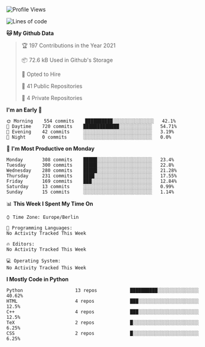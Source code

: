 <!--START_SECTION:waka-->
![Profile Views](http://img.shields.io/badge/Profile%20Views-1-blue)

![Lines of code](https://img.shields.io/badge/From%20Hello%20World%20I%27ve%20Written-136123%20lines%20of%20code-blue)

**🐱 My Github Data** 

> 🏆 197 Contributions in the Year 2021
 > 
> 📦 72.6 kB Used in Github's Storage 
 > 
> 💼 Opted to Hire
 > 
> 📜 41 Public Repositories 
 > 
> 🔑 4 Private Repositories  
 > 
**I'm an Early 🐤** 

```text
🌞 Morning    554 commits    ██████████░░░░░░░░░░░░░░░   42.1% 
🌆 Daytime    720 commits    █████████████░░░░░░░░░░░░   54.71% 
🌃 Evening    42 commits     ░░░░░░░░░░░░░░░░░░░░░░░░░   3.19% 
🌙 Night      0 commits      ░░░░░░░░░░░░░░░░░░░░░░░░░   0.0%

```
📅 **I'm Most Productive on Monday** 

```text
Monday       308 commits    █████░░░░░░░░░░░░░░░░░░░░   23.4% 
Tuesday      300 commits    █████░░░░░░░░░░░░░░░░░░░░   22.8% 
Wednesday    280 commits    █████░░░░░░░░░░░░░░░░░░░░   21.28% 
Thursday     231 commits    ████░░░░░░░░░░░░░░░░░░░░░   17.55% 
Friday       169 commits    ███░░░░░░░░░░░░░░░░░░░░░░   12.84% 
Saturday     13 commits     ░░░░░░░░░░░░░░░░░░░░░░░░░   0.99% 
Sunday       15 commits     ░░░░░░░░░░░░░░░░░░░░░░░░░   1.14%

```


📊 **This Week I Spent My Time On** 

```text
⌚︎ Time Zone: Europe/Berlin

💬 Programming Languages: 
No Activity Tracked This Week

🔥 Editors: 
No Activity Tracked This Week

💻 Operating System: 
No Activity Tracked This Week

```

**I Mostly Code in Python** 

```text
Python                   13 repos            ██████████░░░░░░░░░░░░░░░   40.62% 
HTML                     4 repos             ███░░░░░░░░░░░░░░░░░░░░░░   12.5% 
C++                      4 repos             ███░░░░░░░░░░░░░░░░░░░░░░   12.5% 
TeX                      2 repos             █░░░░░░░░░░░░░░░░░░░░░░░░   6.25% 
CSS                      2 repos             █░░░░░░░░░░░░░░░░░░░░░░░░   6.25%

```



<!--END_SECTION:waka-->
